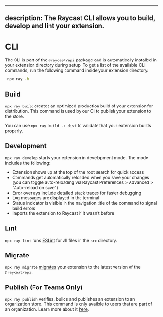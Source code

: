<!-----------------------------------
 ⚠️⚠️⚠️
 DO NOT UPDATE THIS FILE.
 THIS MARKDOWN FILE HAS BEEN GENERATED FROM https://github.com/raycast/extensions/blob/main/docs/information/cli.md.
 PLEASE UPDATE THAT ONE INSTEAD.
 ⚠️⚠️⚠️
------------------------------------>
---
description: The Raycast CLI allows you to build, develop and lint your extension.
---

# CLI

The CLI is part of the `@raycast/api` package and is automatically installed in your extension directory during setup. To get a list of the available CLI commands, run the following command inside your extension directory:

```bash
 npx ray -h
```

## Build

`npx ray build` creates an optimized production build of your extension for distribution. This command is used by our CI to publish your extension to the store.

You can use `npx ray build -e dist` to validate that your extension builds properly.

## Development

`npx ray develop` starts your extension in development mode. The mode includes the following:

- Extension shows up at the top of the root search for quick access
- Commands get automatically reloaded when you save your changes (you can toggle auto-reloading via Raycast Preferences > Advanced > "Auto-reload on save")
- Error overlays include detailed stack traces for faster debugging
- Log messages are displayed in the terminal
- Status indicator is visible in the navigation title of the command to signal build errors
- Imports the extension to Raycast if it wasn't before

## Lint

`npx ray lint` runs [ESLint](http://eslint.org) for all files in the `src` directory.

## Migrate

`npx ray migrate` [migrates](../migration/README.md) your extension to the latest version of the `@raycast/api`.

## Publish (For Teams Only)

`npx ray publish` verifies, builds and publishes an extension to an organization store. This command is only availble to users that are part of an organization. Learn more about it [here](../teams/getting-started.md).

